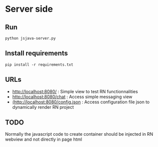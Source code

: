 # Server side

## Run

    python jsjava-server.py

## Install requirements

    pip install -r requirements.txt
    
## URLs

* [http://localhost:8080/](http://localhost:8080/) : Simple view to test RN functionnalities
* [http://localhost:8080/chat](http://localhost:8080/chat) : Access simple messaging view
* [(http://localhost:8080/config.json](http://localhost:8080/config.json) : Access configuration file json to dynamically render RN project

## TODO
Normally the javascript code to create container should be injected in RN webview and not directly in page html

